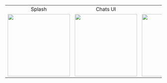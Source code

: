 <table>
  <tr>
    <td align="center">Splash</td>
    <td align="center">Chats UI</td>
    <td align="center">Status UI</td>
    <td align="center">Calls UI</td>
  </tr>
  </tr>
  <tr>
    <td align="center"><img src="splash.png" width=200></td>
    <td align="center"><img src="chats.png" width=200></td>
    <td align="center"><img src="status.png" width=200></td>
    <td align="center"><img src="calls.png" width=200></td>
  </tr>
</table>
